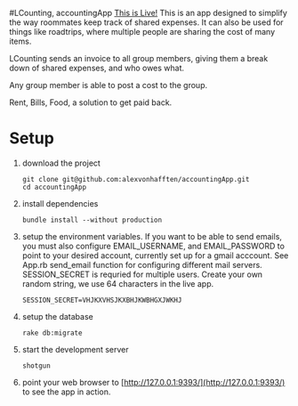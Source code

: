#LCounting, accountingApp
[This is Live!](http://accounting-app.herokuapp.com/)
This is an app designed to simplify the way roommates keep track of shared expenses. It can also be used for things like roadtrips, where multiple people are sharing the cost of many items.

LCounting sends an invoice to all group members, giving them a break down of shared expenses, and who owes what.

Any group member is able to post a cost to the group.

Rent, Bills, Food, a solution to get paid back.

# Setup
1. download the project
    ```
    git clone git@github.com:alexvonhafften/accountingApp.git
    cd accountingApp
    ```

2. install dependencies
    ```
    bundle install --without production
    ```

3. setup the environment variables. If you want to be able to send emails, you must also configure EMAIL_USERNAME, and EMAIL_PASSWORD to point to your desired account, currently set up for a gmail acccount. See App.rb send_email function for configuring different mail servers.
	SESSION_SECRET is requried for multiple users. Create your own random string, we use 64 characters in the live app.
    ```
    SESSION_SECRET=VHJKXVHSJKXBHJKWBHGXJWKHJ
    ```

4. setup the database
    ```
    rake db:migrate
    ```

5. start the development server
    ```
    shotgun
    ```
6. point your web browser to [http://127.0.0.1:9393/](http://127.0.0.1:9393/) to see the app in action.
